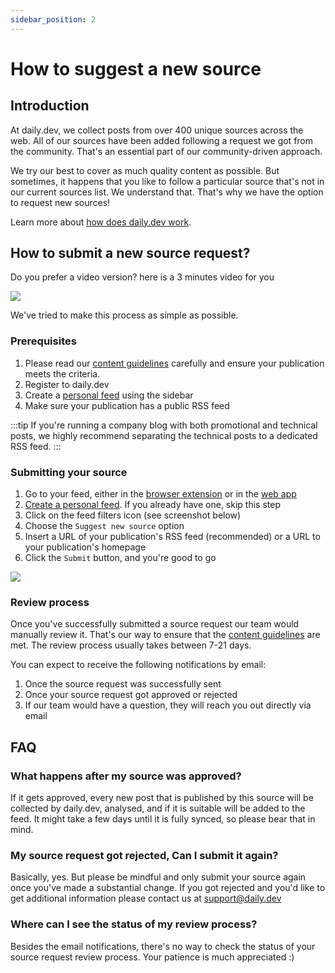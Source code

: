 ```yaml
---
sidebar_position: 2
---
```


# How to suggest a new source

## Introduction

At daily.dev, we collect posts from over 400 unique sources across the web. All of our sources have been added following a request we got from the community. That's an essential part of our community-driven approach. 

We try our best to cover as much quality content as possible. But sometimes, it happens that you like to follow a particular source that's not in our current sources list. We understand that. That's why we have the option to request new sources! 

Learn more about [how does daily.dev work](../how-does-daily-dev-work/dailydev-101.md). 

## How to submit a new source request?

Do you prefer a video version? here is a 3 minutes video for you

[![](https://daily-now-res.cloudinary.com/image/upload/v1648737352/docs/FEEDS_2.png)](https://youtu.be/r1IIWf6ApJc)

We've tried to make this process as simple as possible. 

### Prerequisites

1. Please read our [content guidelines](/for-content-creators/content-guidelines.md) carefully and ensure your publication meets the criteria. 
2. Register to daily.dev
3. Create a [personal feed](../key-features/feeds.md) using the sidebar
4. Make sure your publication has a public RSS feed

:::tip
If you're running a company blog with both promotional and technical posts, we highly recommend separating the technical posts to a dedicated RSS feed.
:::

### Submitting your source

1. Go to your feed, either in the [browser extension](../getting-started/browser-extension-installation.md) or in the [web app](https://app.daily.dev)
2. [Create a personal feed](../key-features/feeds.md). If you already have one, skip this step
3. Click on the feed filters icon (see screenshot below)
4. Choose the `Suggest new source` option 
5. Insert a URL of your publication's RSS feed (recommended) or a URL to your publication's homepage
6. Click the `Submit` button, and you're good to go

![](https://daily-now-res.cloudinary.com/image/upload/v1643181171/docs/Screen_Shot_2022-01-26_at_9.11.21.png)

### Review process

Once you've successfully submitted a source request our team would manually review it. That's our way to ensure that the [content guidelines](/for-content-creators/content-guidelines.md) are met. The review process usually takes between 7-21 days.

You can expect to receive the following notifications by email:
1. Once the source request was successfully sent
2. Once your source request got approved or rejected
3. If our team would have a question, they will reach you out directly via email

## FAQ

### What happens after my source was approved?

If it gets approved, every new post that is published by this source will be collected by daily.dev, analysed, and if it is suitable will be added to the feed. It might take a few days until it is fully synced, so please bear that in mind.

### My source request got rejected, Can I submit it again?

Basically, yes. But please be mindful and only submit your source again once you've made a substantial change. If you got rejected and you'd like to get additional information please contact us at support@daily.dev

### Where can I see the status of my review process?

Besides the email notifications, there's no way to check the status of your source request review process. Your patience is much appreciated :) 
